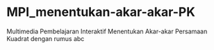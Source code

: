 # MPI_menentukan-akar-akar-PK
Multimedia Pembelajaran Interaktif Menentukan Akar-akar Persamaan Kuadrat dengan rumus abc
